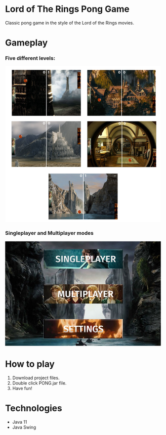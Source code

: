 # Lord of The Rings Pong Game

Classic pong game in the style of the Lord of the Rings movies. 

# Gameplay

### Five different levels:
  
  ![fullimage](/readme-pictures/levels2.png)
  
### Singleplayer and Multiplayer modes

![fullimage](/readme-pictures/modes.jpg)


# How to play
1. Download project files.
2. Double click PONG.jar file.
3. Have fun!


# Technologies

* Java 11
* Java Swing
